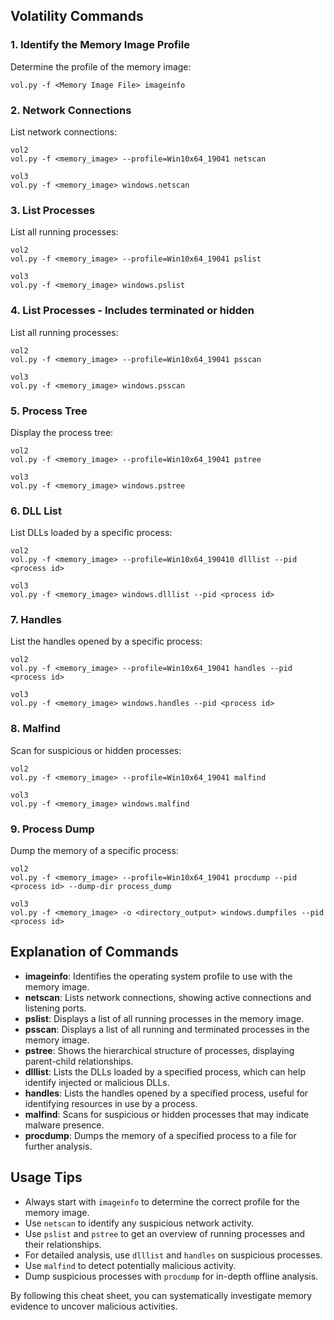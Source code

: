 ## Volatility Commands

### 1. Identify the Memory Image Profile
Determine the profile of the memory image:
```
vol.py -f <Memory Image File> imageinfo
```

### 2. Network Connections
List network connections:
```
vol2
vol.py -f <memory_image> --profile=Win10x64_19041 netscan

vol3
vol.py -f <memory_image> windows.netscan
```

### 3. List Processes
List all running processes:
```
vol2
vol.py -f <memory_image> --profile=Win10x64_19041 pslist

vol3
vol.py -f <memory_image> windows.pslist
```

### 4. List Processes - Includes terminated or hidden 
List all running processes:
```
vol2
vol.py -f <memory_image> --profile=Win10x64_19041 psscan

vol3
vol.py -f <memory_image> windows.psscan
```

### 5. Process Tree
Display the process tree:
```
vol2
vol.py -f <memory_image> --profile=Win10x64_19041 pstree

vol3
vol.py -f <memory_image> windows.pstree
```

### 6. DLL List
List DLLs loaded by a specific process:
```
vol2
vol.py -f <memory_image> --profile=Win10x64_190410 dlllist --pid <process id>

vol3
vol.py -f <memory_image> windows.dlllist --pid <process id>
```

### 7. Handles
List the handles opened by a specific process:
```
vol2
vol.py -f <memory_image> --profile=Win10x64_19041 handles --pid <process id>

vol3
vol.py -f <memory_image> windows.handles --pid <process id>
```

### 8. Malfind
Scan for suspicious or hidden processes:
```
vol2
vol.py -f <memory_image> --profile=Win10x64_19041 malfind

vol3
vol.py -f <memory_image> windows.malfind
```

### 9. Process Dump
Dump the memory of a specific process:
```
vol2
vol.py -f <memory_image> --profile=Win10x64_19041 procdump --pid <process id> --dump-dir process_dump

vol3
vol.py -f <memory_image> -o <directory_output> windows.dumpfiles --pid <process id>
```


## Explanation of Commands

- **imageinfo**: Identifies the operating system profile to use with the memory image.
- **netscan**: Lists network connections, showing active connections and listening ports.
- **pslist**: Displays a list of all running processes in the memory image.
- **psscan**: Displays a list of all running and terminated processes in the memory image.
- **pstree**: Shows the hierarchical structure of processes, displaying parent-child relationships.
- **dlllist**: Lists the DLLs loaded by a specified process, which can help identify injected or malicious DLLs.
- **handles**: Lists the handles opened by a specified process, useful for identifying resources in use by a process.
- **malfind**: Scans for suspicious or hidden processes that may indicate malware presence.
- **procdump**: Dumps the memory of a specified process to a file for further analysis.

## Usage Tips

- Always start with `imageinfo` to determine the correct profile for the memory image.
- Use `netscan` to identify any suspicious network activity.
- Use `pslist` and `pstree` to get an overview of running processes and their relationships.
- For detailed analysis, use `dlllist` and `handles` on suspicious processes.
- Use `malfind` to detect potentially malicious activity.
- Dump suspicious processes with `procdump` for in-depth offline analysis.

By following this cheat sheet, you can systematically investigate memory evidence to uncover malicious activities.
